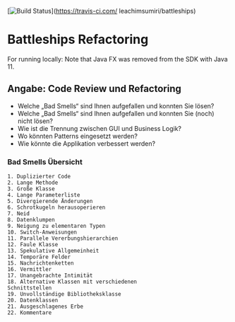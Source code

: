 [![Build Status](https://travisci.com/leachimsumiri/battleships.svg)](https://travis-ci.com/
leachimsumiri/battleships)

# Battleships Refactoring

For running locally: Note that Java FX was removed from the SDK with Java 11.

## Angabe: Code Review und Refactoring
* Welche „Bad Smells“ sind Ihnen aufgefallen und konnten Sie lösen?
* Welche „Bad Smells“ sind Ihnen aufgefallen und konnten Sie (noch) nicht lösen?
* Wie ist die Trennung zwischen GUI und Business Logik?
* Wo könnten Patterns eingesetzt werden?
* Wie könnte die Applikation verbessert werden?

### Bad Smells Übersicht
    1. Duplizierter Code
    2. Lange Methode
    3. Große Klasse
    4. Lange Parameterliste
    5. Divergierende Änderungen
    6. Schrotkugeln herausoperieren
    7. Neid
    8. Datenklumpen
    9. Neigung zu elementaren Typen
    10. Switch-Anweisungen
    11. Parallele Vererbungshierarchien
    12. Faule Klasse
    13. Spekulative Allgemeinheit
    14. Temporäre Felder
    15. Nachrichtenketten
    16. Vermittler
    17. Unangebrachte Intimität
    18. Alternative Klassen mit verschiedenen
    Schnittstellen
    19. Unvollständige Bibliotheksklasse
    20. Datenklassen
    21. Ausgeschlagenes Erbe
    22. Kommentare